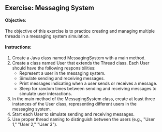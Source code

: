 ## Exercise: Messaging System

#### Objective:

The objective of this exercise is to practice creating and managing multiple threads in a messaging system simulation.

#### Instructions:

1.	Create a Java class named MessagingSystem with a main method.
2.	Create a class named User that extends the Thread class. Each User should have the following responsibilities:
    -	Represent a user in the messaging system.
    -	Simulate sending and receiving messages.
    -	Print messages indicating when a user sends or receives a message.
    -	Sleep for random times between sending and receiving messages to simulate user interactions.
3.	In the main method of the MessagingSystem class, create at least three instances of the User class, representing different users in the messaging system.
4.	Start each User to simulate sending and receiving messages.
5.	Use proper thread naming to distinguish between the users (e.g., "User 1," "User 2," "User 3").
